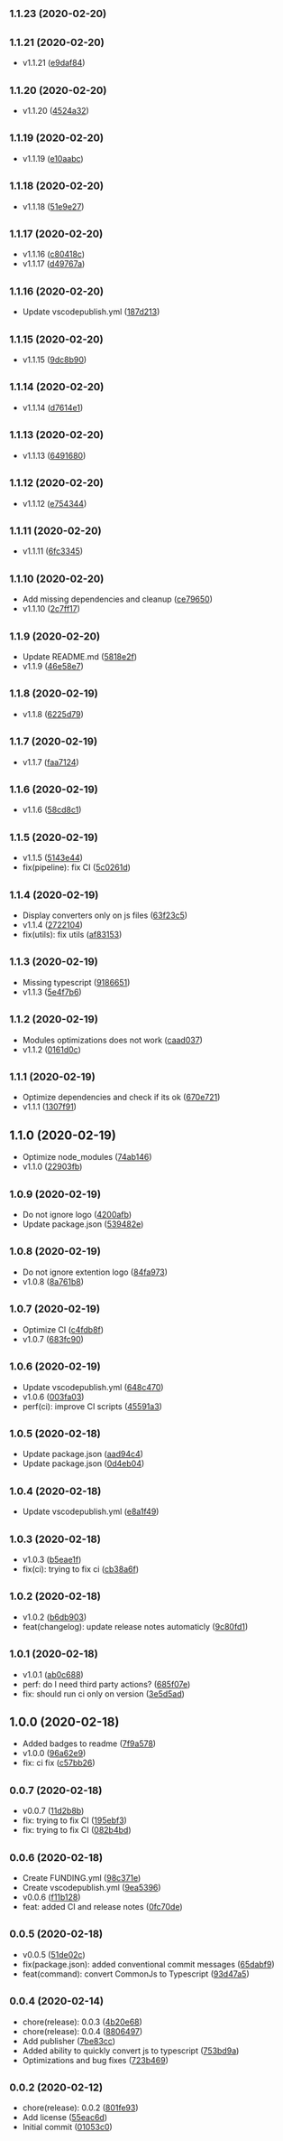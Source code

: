 ## <small>1.1.23 (2020-02-20)</small>




## <small>1.1.21 (2020-02-20)</small>

* v1.1.21 ([e9daf84](https://github.com/CodersAKL/react-toolkit/commit/e9daf84))



## <small>1.1.20 (2020-02-20)</small>

* v1.1.20 ([4524a32](https://github.com/CodersAKL/react-toolkit/commit/4524a32))



## <small>1.1.19 (2020-02-20)</small>

* v1.1.19 ([e10aabc](https://github.com/CodersAKL/react-toolkit/commit/e10aabc))



## <small>1.1.18 (2020-02-20)</small>

* v1.1.18 ([51e9e27](https://github.com/CodersAKL/react-toolkit/commit/51e9e27))



## <small>1.1.17 (2020-02-20)</small>

* v1.1.16 ([c80418c](https://github.com/CodersAKL/react-toolkit/commit/c80418c))
* v1.1.17 ([d49767a](https://github.com/CodersAKL/react-toolkit/commit/d49767a))



## <small>1.1.16 (2020-02-20)</small>

* Update vscodepublish.yml ([187d213](https://github.com/CodersAKL/react-toolkit/commit/187d213))



## <small>1.1.15 (2020-02-20)</small>

* v1.1.15 ([9dc8b90](https://github.com/CodersAKL/react-toolkit/commit/9dc8b90))



## <small>1.1.14 (2020-02-20)</small>

* v1.1.14 ([d7614e1](https://github.com/CodersAKL/react-toolkit/commit/d7614e1))



## <small>1.1.13 (2020-02-20)</small>

* v1.1.13 ([6491680](https://github.com/CodersAKL/react-toolkit/commit/6491680))



## <small>1.1.12 (2020-02-20)</small>

* v1.1.12 ([e754344](https://github.com/CodersAKL/react-toolkit/commit/e754344))



## <small>1.1.11 (2020-02-20)</small>

* v1.1.11 ([6fc3345](https://github.com/CodersAKL/react-toolkit/commit/6fc3345))



## <small>1.1.10 (2020-02-20)</small>

* Add missing dependencies and cleanup ([ce79650](https://github.com/CodersAKL/react-toolkit/commit/ce79650))
* v1.1.10 ([2c7ff17](https://github.com/CodersAKL/react-toolkit/commit/2c7ff17))



## <small>1.1.9 (2020-02-20)</small>

* Update README.md ([5818e2f](https://github.com/CodersAKL/react-toolkit/commit/5818e2f))
* v1.1.9 ([46e58e7](https://github.com/CodersAKL/react-toolkit/commit/46e58e7))



## <small>1.1.8 (2020-02-19)</small>

* v1.1.8 ([6225d79](https://github.com/CodersAKL/react-toolkit/commit/6225d79))



## <small>1.1.7 (2020-02-19)</small>

* v1.1.7 ([faa7124](https://github.com/CodersAKL/react-toolkit/commit/faa7124))



## <small>1.1.6 (2020-02-19)</small>

* v1.1.6 ([58cd8c1](https://github.com/CodersAKL/react-toolkit/commit/58cd8c1))



## <small>1.1.5 (2020-02-19)</small>

* v1.1.5 ([5143e44](https://github.com/CodersAKL/react-toolkit/commit/5143e44))
* fix(pipeline): fix CI ([5c0261d](https://github.com/CodersAKL/react-toolkit/commit/5c0261d))



## <small>1.1.4 (2020-02-19)</small>

* Display converters only on js files ([63f23c5](https://github.com/CodersAKL/react-toolkit/commit/63f23c5))
* v1.1.4 ([2722104](https://github.com/CodersAKL/react-toolkit/commit/2722104))
* fix(utils): fix utils ([af83153](https://github.com/CodersAKL/react-toolkit/commit/af83153))



## <small>1.1.3 (2020-02-19)</small>

* Missing typescript ([9186651](https://github.com/CodersAKL/react-toolkit/commit/9186651))
* v1.1.3 ([5e4f7b6](https://github.com/CodersAKL/react-toolkit/commit/5e4f7b6))



## <small>1.1.2 (2020-02-19)</small>

* Modules optimizations does not work ([caad037](https://github.com/CodersAKL/react-toolkit/commit/caad037))
* v1.1.2 ([0161d0c](https://github.com/CodersAKL/react-toolkit/commit/0161d0c))



## <small>1.1.1 (2020-02-19)</small>

* Optimize dependencies and check if its ok ([670e721](https://github.com/CodersAKL/react-toolkit/commit/670e721))
* v1.1.1 ([1307f91](https://github.com/CodersAKL/react-toolkit/commit/1307f91))



## 1.1.0 (2020-02-19)

* Optimize node_modules ([74ab146](https://github.com/CodersAKL/react-toolkit/commit/74ab146))
* v1.1.0 ([22903fb](https://github.com/CodersAKL/react-toolkit/commit/22903fb))



## <small>1.0.9 (2020-02-19)</small>

* Do not ignore logo ([4200afb](https://github.com/CodersAKL/react-toolkit/commit/4200afb))
* Update package.json ([539482e](https://github.com/CodersAKL/react-toolkit/commit/539482e))



## <small>1.0.8 (2020-02-19)</small>

* Do not ignore extention logo ([84fa973](https://github.com/CodersAKL/react-toolkit/commit/84fa973))
* v1.0.8 ([8a761b8](https://github.com/CodersAKL/react-toolkit/commit/8a761b8))



## <small>1.0.7 (2020-02-19)</small>

* Optimize CI ([c4fdb8f](https://github.com/CodersAKL/react-toolkit/commit/c4fdb8f))
* v1.0.7 ([683fc90](https://github.com/CodersAKL/react-toolkit/commit/683fc90))



## <small>1.0.6 (2020-02-19)</small>

* Update vscodepublish.yml ([648c470](https://github.com/CodersAKL/react-toolkit/commit/648c470))
* v1.0.6 ([003fa03](https://github.com/CodersAKL/react-toolkit/commit/003fa03))
* perf(ci): improve CI scripts ([45591a3](https://github.com/CodersAKL/react-toolkit/commit/45591a3))



## <small>1.0.5 (2020-02-18)</small>

* Update package.json ([aad94c4](https://github.com/CodersAKL/react-toolkit/commit/aad94c4))
* Update package.json ([0d4eb04](https://github.com/CodersAKL/react-toolkit/commit/0d4eb04))



## <small>1.0.4 (2020-02-18)</small>

* Update vscodepublish.yml ([e8a1f49](https://github.com/CodersAKL/react-toolkit/commit/e8a1f49))



## <small>1.0.3 (2020-02-18)</small>

* v1.0.3 ([b5eae1f](https://github.com/CodersAKL/react-toolkit/commit/b5eae1f))
* fix(ci): trying to fix ci ([cb38a6f](https://github.com/CodersAKL/react-toolkit/commit/cb38a6f))



## <small>1.0.2 (2020-02-18)</small>

* v1.0.2 ([b6db903](https://github.com/CodersAKL/react-toolkit/commit/b6db903))
* feat(changelog): update release notes automaticly ([9c80fd1](https://github.com/CodersAKL/react-toolkit/commit/9c80fd1))



## <small>1.0.1 (2020-02-18)</small>

* v1.0.1 ([ab0c688](https://github.com/CodersAKL/react-toolkit/commit/ab0c688))
* perf: do I need third party actions? ([685f07e](https://github.com/CodersAKL/react-toolkit/commit/685f07e))
* fix: should run ci only on version ([3e5d5ad](https://github.com/CodersAKL/react-toolkit/commit/3e5d5ad))



## 1.0.0 (2020-02-18)

* Added badges to readme ([7f9a578](https://github.com/CodersAKL/react-toolkit/commit/7f9a578))
* v1.0.0 ([96a62e9](https://github.com/CodersAKL/react-toolkit/commit/96a62e9))
* fix: ci fix ([c57bb26](https://github.com/CodersAKL/react-toolkit/commit/c57bb26))



## <small>0.0.7 (2020-02-18)</small>

* v0.0.7 ([11d2b8b](https://github.com/CodersAKL/react-toolkit/commit/11d2b8b))
* fix: trying to fix CI ([195ebf3](https://github.com/CodersAKL/react-toolkit/commit/195ebf3))
* fix: trying to fix CI ([082b4bd](https://github.com/CodersAKL/react-toolkit/commit/082b4bd))



## <small>0.0.6 (2020-02-18)</small>

* Create FUNDING.yml ([98c371e](https://github.com/CodersAKL/react-toolkit/commit/98c371e))
* Create vscodepublish.yml ([9ea5396](https://github.com/CodersAKL/react-toolkit/commit/9ea5396))
* v0.0.6 ([f11b128](https://github.com/CodersAKL/react-toolkit/commit/f11b128))
* feat: added CI and release notes ([0fc70de](https://github.com/CodersAKL/react-toolkit/commit/0fc70de))



## <small>0.0.5 (2020-02-18)</small>

* v0.0.5 ([51de02c](https://github.com/CodersAKL/react-toolkit/commit/51de02c))
* fix(package.json): added conventional commit messages ([65dabf9](https://github.com/CodersAKL/react-toolkit/commit/65dabf9))
* feat(command): convert CommonJs to Typescript ([93d47a5](https://github.com/CodersAKL/react-toolkit/commit/93d47a5))



## <small>0.0.4 (2020-02-14)</small>

* chore(release): 0.0.3 ([4b20e68](https://github.com/CodersAKL/react-toolkit/commit/4b20e68))
* chore(release): 0.0.4 ([8806497](https://github.com/CodersAKL/react-toolkit/commit/8806497))
* Add publisher ([7be83cc](https://github.com/CodersAKL/react-toolkit/commit/7be83cc))
* Added ability to quickly convert js to typescript ([753bd9a](https://github.com/CodersAKL/react-toolkit/commit/753bd9a))
* Optimizations and bug fixes ([723b469](https://github.com/CodersAKL/react-toolkit/commit/723b469))



## <small>0.0.2 (2020-02-12)</small>

* chore(release): 0.0.2 ([801fe93](https://github.com/CodersAKL/react-toolkit/commit/801fe93))
* Add license ([55eac6d](https://github.com/CodersAKL/react-toolkit/commit/55eac6d))
* Initial commit ([01053c0](https://github.com/CodersAKL/react-toolkit/commit/01053c0))



